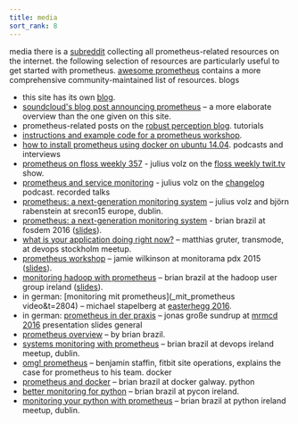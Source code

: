```yaml
---
title: media
sort_rank: 8
---
```

media
there is a [subreddit]()
collecting all prometheus-related resources on the internet.
the following selection of resources are particularly useful to get started
with prometheus.
[awesome prometheus]()
contains a more comprehensive community-maintained list of resources.
blogs
* this site has its own [blog](/blog/).
* [soundcloud's blog post announcing prometheus]()
  – a more elaborate overview than the one given on this site.
* prometheus-related posts on the
  [robust perception blog]().
tutorials
* [instructions and example code for a prometheus workshop](_workshop).
* [how to install prometheus using docker on ubuntu 14.04]().
podcasts and interviews
* [prometheus on floss weekly 357]() - julius volz on the [floss weekly twit.tv]() show.
* [prometheus and service monitoring]() - julius volz on the [changelog]() podcast.
recorded talks
* [prometheus: a next-generation monitoring system]() – julius volz and björn rabenstein at srecon15 europe, dublin.
* [prometheus: a next-generation monitoring system](=cwrmxqxkgtk) - brian brazil at fosdem 2016 ([slides]()).
* [what is your application doing right now?]() – matthias gruter, transmode, at devops stockholm meetup.
* [prometheus workshop]() – jamie wilkinson at monitorama pdx 2015 ([slides]()).
* [monitoring hadoop with prometheus](=qs2sqolngtw) – brian brazil at the hadoop user group ireland ([slides]()).
* in german: [monitoring mit prometheus](_mit_prometheus
video&t=2804) – michael stapelberg at [easterhegg 2016]().
* in german: [prometheus in der praxis](_in_der_praxis) – jonas große sundrup at [mrmcd 2016]()
presentation slides
general
* [prometheus overview]() – by brian brazil.
* [systems monitoring with prometheus]() – brian brazil at devops ireland meetup, dublin.
* [omg! prometheus](%20site-ops%20preso.pdf?dl=0) – benjamin staffin, fitbit site operations, explains the case for prometheus to his team.
docker
* [prometheus and docker]() – brian brazil at docker galway.
python
* [better monitoring for python]() – brian brazil at pycon ireland.
* [monitoring your python with prometheus]() – brian brazil at python ireland meetup, dublin.